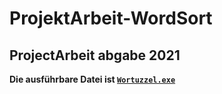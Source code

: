# ProjektArbeit-WordSort
## ProjectArbeit abgabe 2021

**Die ausführbare Datei ist [`Wortuzzel.exe`](Wortuzzel.exe)**
